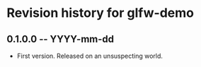 # Revision history for glfw-demo

## 0.1.0.0 -- YYYY-mm-dd

* First version. Released on an unsuspecting world.
